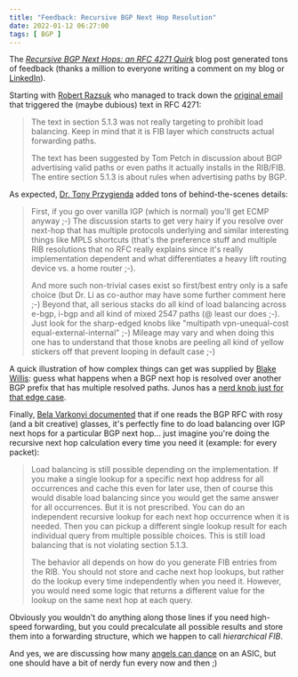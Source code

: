 ```yaml
---
title: "Feedback: Recursive BGP Next Hop Resolution"
date: 2022-01-12 06:27:00
tags: [ BGP ]
---
```

The _[Recursive BGP Next Hops: an RFC 4271 Quirk](https://blog.ipspace.net/2022/01/bgp-recursive-next-hops-rfc.html)_ blog post generated tons of feedback (thanks a million to everyone writing a comment on my blog or [LinkedIn](https://www.linkedin.com/feed/update/urn%3Ali%3Aactivity%3A6884535946654572544/)).

Starting with [Robert Razsuk](https://blog.ipspace.net/2022/01/bgp-recursive-next-hops-rfc.html#956) who managed to track down the [original email](https://mailarchive.ietf.org/arch/msg/idr/OHlGLdQOF5lSa_NR7oOaDjse8y8/) that triggered the (maybe dubious) text in RFC 4271:

> The text in section 5.1.3 was not really targeting to prohibit load balancing. Keep in mind that it is FIB layer which constructs actual forwarding paths.
>
> The text has been suggested by Tom Petch in discussion about BGP advertising valid paths or even paths it actually installs in the RIB/FIB. The entire section 5.1.3 is about rules when advertising paths by BGP.
<!--more-->
As expected, [Dr. Tony Przygienda](https://www.linkedin.com/in/dr-tony-przygienda-018501/) added tons of behind-the-scenes details:

> First, if you go over vanilla IGP (which is normal) you'll get ECMP anyway ;-) The discussion starts to get very hairy if you resolve over next-hop that has multiple protocols underlying and similar interesting things like MPLS shortcuts (that's the preference stuff and multiple RIB resolutions that no RFC really explains since it's really implementation dependent and what differentiates a heavy lift routing device vs. a home router ;-).
>
> And more such non-trivial cases exist so first/best entry only is a safe choice (but Dr. Li as co-author may have some further comment here ;-) Beyond that, all serious stacks do all kind of load balancing across e-bgp, i-bgp and all kind of mixed 2547 paths (@ least our does ;-). Just look for the sharp-edged knobs like "multipath vpn-unequal-cost equal-external-internal" ;-) Mileage may vary and when doing this one has to understand that those knobs are peeling all kind of yellow stickers off that prevent looping in default case ;-)

A quick illustration of how complex things can get was supplied by [Blake Willis](https://www.linkedin.com/in/blakedot/): guess what happens when a BGP next hop is resolved over another BGP prefix that has multiple resolved paths. Junos has a [nerd knob just for that edge case](https://www.juniper.net/documentation/us/en/software/junos/bgp/topics/topic-map/load-balancing-bgp-session.html#id-configuring-recursive-resolution-over-bgp-multipath).

Finally, [Bela Varkonyi documented](https://blog.ipspace.net/2022/01/bgp-recursive-next-hops-rfc.html#960) that if one reads the BGP RFC with rosy (and a bit creative) glasses, it's perfectly fine to do load balancing over IGP next hops for a particular BGP next hop... just imagine you're doing the recursive next hop calculation every time you need it (example: for every packet):

> Load balancing is still possible depending on the implementation. If you make a single lookup for a specific next hop address for all occurrences and cache this even for later use, then of course this would disable load balancing since you would get the same answer for all occurrences. But it is not prescribed. You can do an independent recursive lookup for each next hop occurrence when it is needed. Then you can pickup a different single lookup result for each individual query from multiple possible choices. This is still load balancing that is not violating section 5.1.3.
>
> The behavior all depends on how do you generate FIB entries from the RIB. You should not store and cache next hop lookups, but rather do the lookup every time independently when you need it. However, you would need some logic that returns a different value for the lookup on the same next hop at each query.

Obviously you wouldn't do anything along those lines if you need high-speed forwarding, but you could precalculate all possible results and store them into a forwarding structure, which we happen to call *hierarchical FIB*.

And yes, we are discussing how many [angels can dance](https://en.wikipedia.org/wiki/How_many_angels_can_dance_on_the_head_of_a_pin%3F) on an ASIC, but one should have a bit of nerdy fun every now and then ;)
